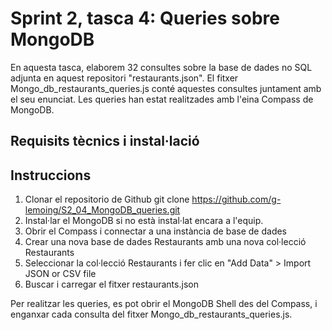 # Sprint 2, tasca 4: Queries sobre MongoDB

En aquesta tasca, elaborem 32 consultes sobre la base de dades no SQL adjunta en aquest repositori "restaurants.json".
El fitxer Mongo_db_restaurants_queries.js conté aquestes consultes juntament amb el seu enunciat.
Les queries han estat realitzades amb l'eina Compass de MongoDB.

## Requisits tècnics i instal·lació

## Instruccions
1. Clonar el repositorio de Github
git clone https://github.com/g-lemoing/S2_04_MongoDB_queries.git
2. Instal·lar el MongoDB si no està instal·lat encara a l'equip.
3. Obrir el Compass i connectar a una instància de base de dades
4. Crear una nova base de dades Restaurants amb una nova col·lecció Restaurants
5. Seleccionar la col·lecció Restaurants i fer clic en "Add Data" > Import JSON or CSV file
6. Buscar i carregar el fitxer restaurants.json

Per realitzar les queries, es pot obrir el MongoDB Shell des del Compass, i enganxar cada consulta del fitxer Mongo_db_restaurants_queries.js.
